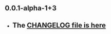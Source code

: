 ## 0.0.1-alpha-1+3

- ## The [CHANGELOG file is here](https://tau.canardoux.xyz/doc-v9/changelog.html)

